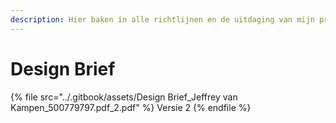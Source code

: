 ```yaml
---
description: Hier baken in alle richtlijnen en de uitdaging van mijn project af
---
```


# Design Brief

{% file src="../.gitbook/assets/Design Brief_Jeffrey van Kampen_500779797.pdf_2.pdf" %}
Versie 2
{% endfile %}

<figure><img src="../.gitbook/assets/1-1.png" alt=""><figcaption></figcaption></figure>

<figure><img src="../.gitbook/assets/2-1.png" alt=""><figcaption></figcaption></figure>

<figure><img src="../.gitbook/assets/3-1.png" alt=""><figcaption></figcaption></figure>

<figure><img src="../.gitbook/assets/4-1.png" alt=""><figcaption></figcaption></figure>

<figure><img src="../.gitbook/assets/5-1.png" alt=""><figcaption></figcaption></figure>

<figure><img src="../.gitbook/assets/6-1.png" alt=""><figcaption></figcaption></figure>

<figure><img src="../.gitbook/assets/7-1.png" alt=""><figcaption></figcaption></figure>

<figure><img src="../.gitbook/assets/8-1.png" alt=""><figcaption></figcaption></figure>

<figure><img src="../.gitbook/assets/9-1.png" alt=""><figcaption></figcaption></figure>

<figure><img src="../.gitbook/assets/10-1.png" alt=""><figcaption></figcaption></figure>

<figure><img src="../.gitbook/assets/11-1.png" alt=""><figcaption></figcaption></figure>

<figure><img src="../.gitbook/assets/12-1.png" alt=""><figcaption></figcaption></figure>

<figure><img src="../.gitbook/assets/13-1.png" alt=""><figcaption></figcaption></figure>

<figure><img src="../.gitbook/assets/14-1.png" alt=""><figcaption></figcaption></figure>

<figure><img src="../.gitbook/assets/15-1.png" alt=""><figcaption></figcaption></figure>

<figure><img src="../.gitbook/assets/16-1.png" alt=""><figcaption></figcaption></figure>

<figure><img src="../.gitbook/assets/17-1.png" alt=""><figcaption></figcaption></figure>

<figure><img src="../.gitbook/assets/18-1.png" alt=""><figcaption></figcaption></figure>

<figure><img src="../.gitbook/assets/19-1.png" alt=""><figcaption></figcaption></figure>

<figure><img src="../.gitbook/assets/20-1.png" alt=""><figcaption></figcaption></figure>

<figure><img src="../.gitbook/assets/21-1.png" alt=""><figcaption></figcaption></figure>
